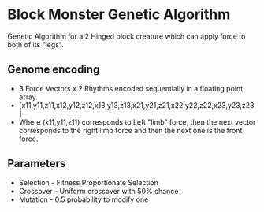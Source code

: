 # Block Monster Genetic Algorithm

Genetic Algorithm for a 2 Hinged block creature which can apply force to both of its "legs".

## Genome encoding 
- 3 Force Vectors x 2 Rhythms encoded sequentially in a floating point array.
- [x11,y11,z11,x12,y12,z12,x13,y13,z13,x21,y21,z21,x22,y22,z22,x23,y23,z23]
- Where (x11,y11,z11) corresponds to Left "limb" force, then the next vector corresponds to the right limb force and then the next one is the front force.

## Parameters

- Selection - Fitness Proportionate Selection
- Crossover - Uniform crossover with 50% chance
- Mutation - 0.5 probability to modify one